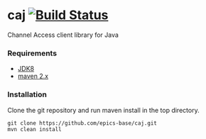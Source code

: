 # caj [![Build Status](https://travis-ci.org/epics-base/caj.svg?branch=master)](https://travis-ci.org/epics-base/caj)

Channel Access client library for Java

### Requirements
 - [JDK8](http://www.oracle.com/technetwork/java/javase/downloads/jdk8-downloads-2133151.html)
 - [maven 2.x](https://maven.apache.org/)

### Installation

Clone the git repository and run maven install in the top directory.
```
git clone https://github.com/epics-base/caj.git
mvn clean install
```
